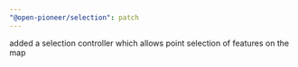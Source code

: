 ```yaml
---
"@open-pioneer/selection": patch
---
```


added a selection controller which allows point selection of features on the map
